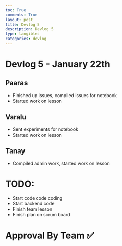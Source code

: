 ```yaml
---
toc: True
comments: True
layout: post
title: Devlog 5
description: Devlog 5
type: tangibles
categories: devlog
---
```



# Devlog 5 - January 22th 

## Paaras
- Finished up issues, compiled issues for notebook
- Started work on lesson

## Varalu
- Sent experiments for notebook
- Started work on lesson

## Tanay
- Compiled admin work, started work on lesson
  
# TODO:
- Start code code coding
- Start backend code
- Finish team lesson
- Finish plan on scrum board


# Approval By Team ✅



